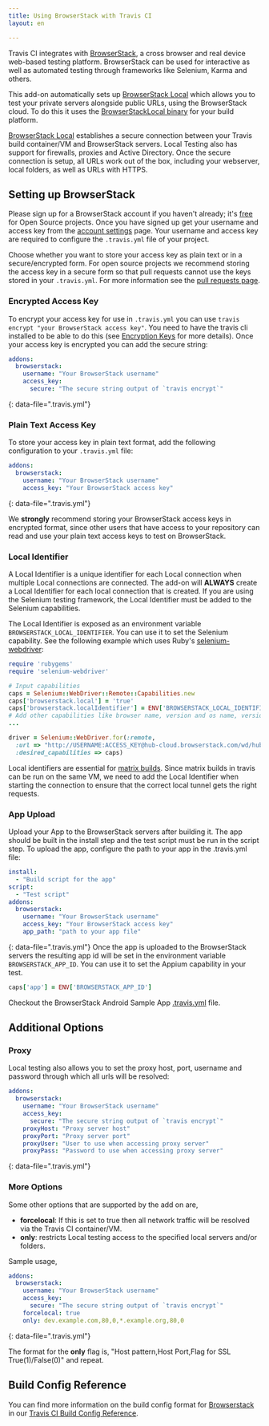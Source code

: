 ```yaml
---
title: Using BrowserStack with Travis CI
layout: en

---
```


Travis CI integrates with [BrowserStack](https://www.browserstack.com), a cross browser and real device
web-based testing platform. BrowserStack can be used for interactive as well as automated testing through frameworks
like Selenium, Karma and others.

This add-on automatically sets up [BrowserStack Local][local-testing] which allows you to test your private servers alongside public URLs, using the BrowserStack cloud. To do this it uses the [BrowserStackLocal binary][local-binary] for your build platform.

[BrowserStack Local][local-testing] establishes a secure connection between your Travis build container/VM
and BrowserStack servers. Local Testing also has support for firewalls, proxies and Active Directory.
Once the secure connection is setup, all URLs work out of the box, including your webserver, local folders, as well as
URLs with HTTPS.

[local-testing]: https://www.browserstack.com/local-testing

[local-binary]: https://www.browserstack.com/local-testing#command-line

[open-source-browserstack]: https://www.browserstack.com/pricing

[account-settings]: https://www.browserstack.com/accounts/settings

[encryption-keys]: https://docs.travis-ci.com/user/encryption-keys/

[browserstack-ruby-bindings]: https://www.browserstack.com/automate/ruby

[travis-matrix-builds]: https://docs.travis-ci.com/user/customizing-the-build/#build-matrix

[browserstack-android-app-travis]: https://github.com/browserstack/browserstack-android-sample-app/blob/master/.travis.yml

## Setting up BrowserStack

Please sign up for a BrowserStack account if you haven't already; it's
[free][open-source-browserstack] for Open Source projects. Once you have signed up get your username and access key from
the  [account settings][account-settings] page. Your username and access key are required to configure the `.travis.yml`
file of your project.

Choose whether you want to store your access key as plain text or in a secure/encrypted form. For open source projects we recommend
storing the access key in a secure form so that pull requests cannot use the keys stored in your `.travis.yml`.
For more information see the [pull requests page](/user/pull-requests/#pull-requests-and-security-restrictions).

### Encrypted Access Key

To encrypt your access key for use in `.travis.yml` you can use `travis encrypt "your BrowserStack access key"`.
You need to have the travis cli installed to be able to do this (see [Encryption Keys][encryption-keys] for more details).
Once your access key is encrypted you can add the secure string:

```yaml
addons:
  browserstack:
    username: "Your BrowserStack username"
    access_key:
      secure: "The secure string output of `travis encrypt`"
```
{: data-file=".travis.yml"}

### Plain Text Access Key

To store your access key in plain text format, add the following configuration to your `.travis.yml` file:

```yaml
addons:
  browserstack:
    username: "Your BrowserStack username"
    access_key: "Your BrowserStack access key"
```
{: data-file=".travis.yml"}

We **strongly** recommend storing your BrowserStack access keys in encrypted format, since other users that have access to your repository
can read and use your plain text access keys to test on BrowserStack.

### Local Identifier

A Local Identifier is a unique identifier for each Local connection when multiple Local connections are connected.
The add-on will **ALWAYS** create a Local Identifier for each local connection that is created. If you are using the Selenium
testing framework, the Local Identifier must be added to the Selenium capabilities.

The Local Identifier is exposed as an environment variable `BROWSERSTACK_LOCAL_IDENTIFIER`. You can use it to set
the Selenium capability. See the following example which uses Ruby's [selenium-webdriver][browserstack-ruby-bindings]:

```ruby
require 'rubygems'
require 'selenium-webdriver'

# Input capabilities
caps = Selenium::WebDriver::Remote::Capabilities.new
caps['browserstack.local'] = 'true'
caps['browserstack.localIdentifier'] = ENV['BROWSERSTACK_LOCAL_IDENTIFIER']
# Add other capabilities like browser name, version and os name, version
...

driver = Selenium::WebDriver.for(:remote,
  :url => "http://USERNAME:ACCESS_KEY@hub-cloud.browserstack.com/wd/hub",
  :desired_capabilities => caps)
```

Local identifiers are essential for [matrix builds][travis-matrix-builds]. Since matrix builds in travis can be run on
the same VM, we need to add the Local Identifier when starting the connection to ensure that the correct local tunnel
gets the right requests.  

### App Upload

Upload your App to the BrowserStack servers after building it. The app should be built in the install step and the test script must be run in the script step. To upload the app, configure the path to your app in the .travis.yml file:

```yaml
install:
  - "Build script for the app"
script:
  - "Test script"
addons:
  browserstack:
    username: "Your BrowserStack username"
    access_key: "Your BrowserStack access key"
    app_path: "path to your app file"
```
{: data-file=".travis.yml"}
Once the app is uploaded to the BrowserStack servers the resulting app id will be set in the environment variable `BROWSERSTACK_APP_ID`. You can use it to set the Appium capability in your test.

```ruby
caps['app'] = ENV['BROWSERSTACK_APP_ID']
```

Checkout the BrowserStack Android Sample App [.travis.yml][browserstack-android-app-travis] file.


## Additional Options

### Proxy

Local testing also allows you to set the proxy host, port, username and password
through which all urls will be resolved:

```yaml
addons:
  browserstack:
    username: "Your BrowserStack username"
    access_key:
      secure: "The secure string output of `travis encrypt`"
    proxyHost: "Proxy server host"
    proxyPort: "Proxy server port"
    proxyUser: "User to use when accessing proxy server"
    proxyPass: "Password to use when accessing proxy server"
```
{: data-file=".travis.yml"}

### More Options

Some other options that are supported by the add on are,

- **forcelocal**: If this is set to true then all network traffic will be resolved via the Travis CI container/VM.
- **only**: restricts Local testing access to the specified local servers and/or folders.

Sample usage,

```yaml
addons:
  browserstack:
    username: "Your BrowserStack username"
    access_key:
      secure: "The secure string output of `travis encrypt`"
    forcelocal: true
    only: dev.example.com,80,0,*.example.org,80,0
```
{: data-file=".travis.yml"}

The format for the **only** flag is, "Host pattern,Host Port,Flag for SSL True(1)/False(0)" and repeat.

## Build Config Reference

You can find more information on the build config format for [Browserstack](https://config.travis-ci.com/ref/job/addons/browserstack) in our [Travis CI Build Config Reference](https://config.travis-ci.com/).
